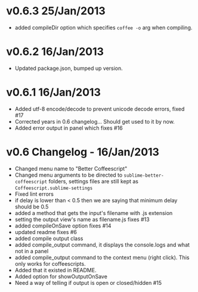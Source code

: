 # v0.6.3 25/Jan/2013
* added compileDir option which specifies `coffee -o` arg when compiling.

# v0.6.2 16/Jan/2013
- Updated package.json, bumped up version.

# v0.6.1 16/Jan/2013
- Added utf-8 encode/decode to prevent unicode decode errors, fixed #17
- Corrected years in 0.6 changelog... Should get used to it by now.
- Added error output in panel which fixes #16

# v0.6 Changelog - 16/Jan/2013

- Changed menu name to "Better Coffeescript"
- Changed menu arguments to be directed to `sublime-better-coffeescript` folders, settings files are still kept as `Coffeescript.sublime-settings`
- Fixed lint errors
- if delay is lower than < 0.5 then we are saying that minimum delay should be 0.5
- added a method that gets the input's filename with .js extension
- setting the output view's name as filename.js fixes #13
- added compileOnSave option fixes #14
- updated readme fixes #6
- added compile output class
- added compile_output command, it displays the console.logs and what not in a panel
- added compile_output command to the context menu (right click). This only works for coffeescripts.
- Added that it existed in README.
- Added option for showOutputOnSave
- Need a way of telling if output is open or closed/hidden #15
